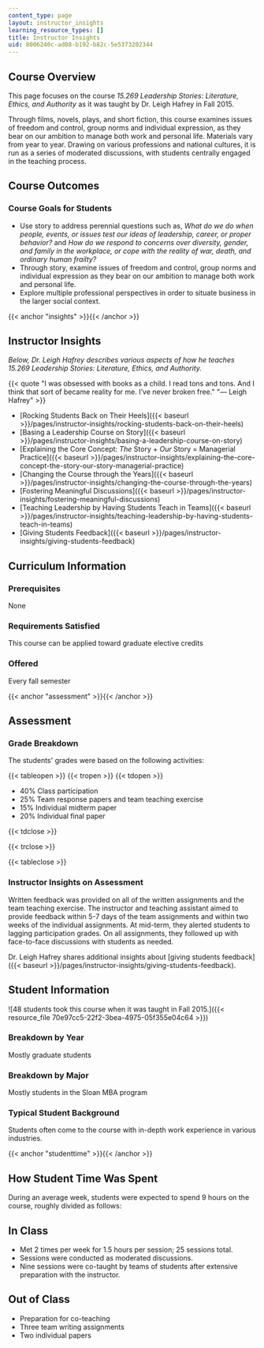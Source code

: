 ```yaml
---
content_type: page
layout: instructor_insights
learning_resource_types: []
title: Instructor Insights
uid: 8006240c-ad08-b192-b82c-5e5373202344
---
```


Course Overview
---------------

This page focuses on the course _15.269 Leadership Stories: Literature, Ethics, and Authority_ as it was taught by Dr. Leigh Hafrey in Fall 2015.

Through films, novels, plays, and short fiction, this course examines issues of freedom and control, group norms and individual expression, as they bear on our ambition to manage both work and personal life. Materials vary from year to year. Drawing on various professions and national cultures, it is run as a series of moderated discussions, with students centrally engaged in the teaching process.

Course Outcomes
---------------

### Course Goals for Students

*   Use story to address perennial questions such as, _What do we do when people, events, or issues test our ideas of leadership, career, or proper behavior?_ and _How do we respond to concerns over diversity, gender, and family in the workplace, or cope with the reality of war, death, and ordinary human frailty?_
*   Through story, examine issues of freedom and control, group norms and individual expression as they bear on our ambition to manage both work and personal life.
*   Explore multiple professional perspectives in order to situate business in the larger social context.

{{< anchor "insights" >}}{{< /anchor >}}

Instructor Insights
-------------------

_Below, Dr. Leigh Hafrey describes various aspects of how he teaches 15.269 Leadership Stories: Literature, Ethics, and Authority._

{{< quote "I was obsessed with books as a child. I read tons and tons. And I think that sort of became reality for me. I’ve never broken free." "— Leigh Hafrey" >}}

*   [Rocking Students Back on Their Heels]({{< baseurl >}}/pages/instructor-insights/rocking-students-back-on-their-heels)
*   [Basing a Leadership Course on Story]({{< baseurl >}}/pages/instructor-insights/basing-a-leadership-course-on-story)
*   [Explaining the Core Concept: _The_ Story + _Our_ Story = Managerial Practice]({{< baseurl >}}/pages/instructor-insights/explaining-the-core-concept-the-story-our-story-managerial-practice)
*   [Changing the Course through the Years]({{< baseurl >}}/pages/instructor-insights/changing-the-course-through-the-years)
*   [Fostering Meaningful Discussions]({{< baseurl >}}/pages/instructor-insights/fostering-meaningful-discussions)
*   [Teaching Leadership by Having Students Teach in Teams]({{< baseurl >}}/pages/instructor-insights/teaching-leadership-by-having-students-teach-in-teams)
*   [Giving Students Feedback]({{< baseurl >}}/pages/instructor-insights/giving-students-feedback)

Curriculum Information
----------------------

### Prerequisites

None

### Requirements Satisfied

This course can be applied toward graduate elective credits

### Offered

Every fall semester

{{< anchor "assessment" >}}{{< /anchor >}}

Assessment
----------

### Grade Breakdown

The students' grades were based on the following activities:

{{< tableopen >}}
{{< tropen >}}
{{< tdopen >}}
- 40% Class participation
- 25% Team response papers and team teaching exercise
- 15% Individual midterm paper
- 20% Individual final paper

{{< tdclose >}}

{{< trclose >}}

{{< tableclose >}}

### Instructor Insights on Assessment

Written feedback was provided on all of the written assignments and the team teaching exercise. The instructor and teaching assistant aimed to provide feedback within 5-7 days of the team assignments and within two weeks of the individual assignments. At mid-term, they alerted students to lagging participation grades. On all assignments, they followed up with face-to-face discussions with students as needed.

Dr. Leigh Hafrey shares additional insights about [giving students feedback]({{< baseurl >}}/pages/instructor-insights/giving-students-feedback).

Student Information
-------------------

![48 students took this course when it was taught in Fall 2015.]({{< resource_file 70e97cc5-22f2-3bea-4975-05f355e04c64 >}})

### Breakdown by Year

Mostly graduate students

### Breakdown by Major

Mostly students in the Sloan MBA program

### Typical Student Background

Students often come to the course with in-depth work experience in various industries.

{{< anchor "studenttime" >}}{{< /anchor >}}

How Student Time Was Spent
--------------------------

During an average week, students were expected to spend 9 hours on the course, roughly divided as follows:

In Class
--------

*   Met 2 times per week for 1.5 hours per session; 25 sessions total.
*   Sessions were conducted as moderated discussions.
*   Nine sessions were co-taught by teams of students after extensive preparation with the instructor.

Out of Class
------------

*   Preparation for co-teaching
*   Three team writing assignments
*   Two individual papers